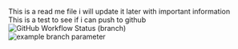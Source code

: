 This is a read me file i will update it later with important information \
This is a test to see if i can push to github\
![GitHub Workflow Status (branch)](https://img.shields.io/github/actions/workflow/status/FergusR1/sem/main.yml?branch=master) \
![example branch parameter](https://github.com/github/docs/actions/workflows/main.yml/badge.svg?branch=master)
